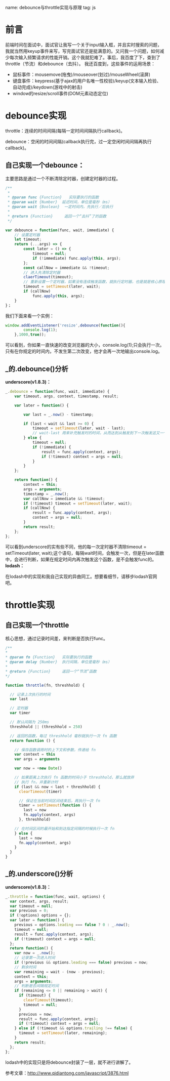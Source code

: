 name: debounce与throttle实现与原理
tag: js



# 前言
前端时间在面试中，面试官让我写一个关于input输入框，并且实时搜索的问题，我就当然用keyup事件来写，写完面试官还是挺满意的。又问我一个问题，如何减少每次输入频繁请求的性能开销。这个我就犯难了。事后，我百度了下，查到了throttle（节流）和debounce（去抖）。
我还百度到，这些事件的运用场景：

- 鼠标事件：mousemove(拖曳)/mouseover(划过)/mouseWheel(滚屏)
- 键盘事件：keypress(基于ajax的用户名唯一性校验)/keyup(文本输入检验、自动完成)/keydown(游戏中的射击)
- window的resize/scroll事件(DOM元素动态定位)

# debounce实现
throttle：连续的时间间隔(每隔一定时间间隔执行callback)。

debounce：空闲的时间间隔(callback执行完，过一定空闲时间间隔再执行callback)。

## 自己实现一个debounce：
主要思路是通过一个不断清除定时器，创建定时器的过程。
```javascript
/**
 *
 * @param func {Function}   实际要执行的函数
 * @param wait {Number}  延迟时间，单位是毫秒（ms）
 * @param wait {Boolean}  一定时间内，先执行／后执行
 * 
 * @return {Function}     返回一个“去抖”了的函数
 */

var debounce = function(func, wait, immediate) {
	// 设置定时器
	let timeout;
	return (...args) => {
		const later = () => {
			timeout = null;
			if (!immediate) func.apply(this, args);
		};
		const callNow = immediate && !timeout;
		// 进入先清除定时器 
		claerTimeout(timeout);
		// 重新设置一个定时器，如果没有连续触发函数，就执行定时器，也是就是核心原理
		timeout = setTimeout(later, wait);
		if (callNow) 
			func.apply(this, args);
	}
}；
```
我们下面来看一个实例：
```javascript
window.addEventListener('resize',debounce(function(){
    	console.log(1);
    },1000,true));
```
可以看到，你如果一直快速的改变浏览器的大小，console.log(1);只会执行一次。只有在你规定的时间内，不发生第二次改变，他才会再一次地输出console.log。

## _的.debounce()分析

**underscore(v1.8.3)：**
```javascript
_.debounce = function(func, wait, immediate) {
    var timeout, args, context, timestamp, result;

    var later = function() {

        var last = _.now() - timestamp;

        if (last < wait && last >= 0) {
            timeout = setTimeout(later, wait - last);
            // wait-last 用来补充触发时的时间，从而达到从触发到下一次触发这又一个设定的闭环时间。
        } else {
            timeout = null;
            if (!immediate) {
                result = func.apply(context, args);
                if (!timeout) context = args = null;
            }
        }
    };

    return function() {
        context = this;
        args = arguments;
        timestamp = _.now();
        var callNow = immediate && !timeout;
        if (!timeout) timeout = setTimeout(later, wait);
        if (callNow) {
            result = func.apply(context, args);
            context = args = null;
        }
        return result;
    };
};
```
可以看到underscore的实有些不同，他的每一次定时器不清除timeout = setTimeout(later, wait);这个语句，每隔wait时间，会触发一次，但是在later函数中，会进行判断，如果在规定时间内再次触发这个函数，是不会触发func的。
**lodash：**

在lodash中的实现和我自己实现的异曲同工。想要看细节，请移步lodash官网吧。
# throttle实现

## 自己实现一个throttle
核心思想，通过记录时间差，来判断是否执行func。
```javascript
/**
*
* @param fn {Function}   实际要执行的函数
* @param delay {Number}  执行间隔，单位是毫秒（ms）
*
* @return {Function}     返回一个“节流”函数
*/

function throttle(fn, threshhold) {

  // 记录上次执行的时间
  var last

  // 定时器
  var timer

  // 默认间隔为 250ms
  threshhold || (threshhold = 250)

  // 返回的函数，每过 threshhold 毫秒就执行一次 fn 函数
  return function () {

    // 保存函数调用时的上下文和参数，传递给 fn
    var context = this
    var args = arguments

    var now = +new Date()

    // 如果距离上次执行 fn 函数的时间小于 threshhold，那么就放弃
    // 执行 fn，并重新计时
    if (last && now < last + threshhold) {
      clearTimeout(timer)

      // 保证在当前时间区间结束后，再执行一次 fn
      timer = setTimeout(function () {
        last = now
        fn.apply(context, args)
      }, threshhold)

    // 在时间区间的最开始和到达指定间隔的时候执行一次 fn
    } else {
      last = now
      fn.apply(context, args)
    }
  }
}
```
## _的.underscore()分析

**underscore(v1.8.3)：**
```javascript
_.throttle = function(func, wait, options) {
  var context, args, result;
  var timeout = null;
  var previous = 0;
  if (!options) options = {};
  var later = function() {
    previous = options.leading === false ? 0 : _.now();
    timeout = null;
    result = func.apply(context, args);
    if (!timeout) context = args = null;
  };
  return function() {
    var now = _.now();
    // 记录第一次进入时间
    if (!previous && options.leading === false) previous = now;
    // 剩余时间
    var remaining = wait - (now - previous);
    context = this;
    args = arguments;
    // 判断是否间隔规定时间
    if (remaining <= 0 || remaining > wait) {
      if (timeout) {
        clearTimeout(timeout);
        timeout = null;
      }
      previous = now;
      result = func.apply(context, args);
      if (!timeout) context = args = null;
    } else if (!timeout && options.trailing !== false) {
      timeout = setTimeout(later, remaining);
    }
    return result;
  };
};
```
lodash中的实现只是将debounce封装了一层，就不进行讲解了。

参考文章：http://www.qidiantong.com/javascript/3876.html